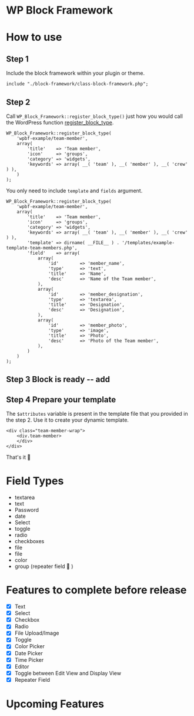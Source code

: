 # WP Block Framework
# How to use

## Step 1
Include the block framework within your plugin or theme. 

```
include "./block-framework/class-block-framework.php";
```

## Step 2
Call `WP_Block_Framework::register_block_type()` just how you would call the WordPress function [register_block_type](https://developer.wordpress.org/reference/functions/register_block_type/). 

```
WP_Block_Framework::register_block_type(
	'wpbf-example/team-member',
	array(
		'title'    => 'Team member',
		'icon'     => 'groups',
		'category' => 'widgets',
		'keywords' => array( __( 'team' ), __( 'member' ), __( 'crew' ) ),
	)
);
```

You only need to include `template` and `fields` argument.

```
WP_Block_Framework::register_block_type(
	'wpbf-example/team-member',
	array(
		'title'    => 'Team member',
		'icon'     => 'groups',
		'category' => 'widgets',
		'keywords' => array( __( 'team' ), __( 'member' ), __( 'crew' ) ),
		'template' => dirname( __FILE__ ) . '/templates/example-template-team-members.php',
		'field'    => array(
			array(
				'id'        => 'member_name',
				'type'      => 'text',
				'title'     => 'Name',
				'desc'      => 'Name of the Team member',
			),
			array(
				'id'        => 'member_designation',
				'type'      => 'textarea',
				'title'     => 'Designation',
				'desc'      => 'Designation',
			),
			array(
				'id'        => 'member_photo',
				'type'      => 'image',
				'title'     => 'Photo',
				'desc'      => 'Photo of the Team member',
			),
		)
	)
);
```

## Step 3 Block is ready -- add 

## Step 4 Prepare your template

The `$attributes` variable is present in the template file that you provided in the step 2. Use it to create your dynamic template.

```
<div class="team-member-wrap">
	<div.team-member>
	</div>
</div>
```

That's it 🕺

# Field Types
- textarea
- text
- Password
- date
- Select
- toggle
- radio
- checkboxes
- file
- file
- color
- group (repeater field 🔁 )

# Features to complete before release
- [x] Text
- [x] Select
- [x] Checkbox
- [x] Radio
- [x] File Upload/Image
- [x] Toggle
- [x] Color Picker 
- [x] Date Picker
- [x] Time Picker
- [x] Editor
- [x] Toggle between Edit View and Display View
- [x] Repeater Field

# Upcoming Features
